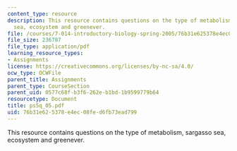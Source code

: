 ```yaml
---
content_type: resource
description: This resource contains questions on the type of metabolism, sargasso
  sea, ecosystem and greenever.
file: /courses/7-014-introductory-biology-spring-2005/76b31e625378e4ec08fed6fb73ead799_ps5q_05.pdf
file_size: 236787
file_type: application/pdf
learning_resource_types:
- Assignments
license: https://creativecommons.org/licenses/by-nc-sa/4.0/
ocw_type: OCWFile
parent_title: Assignments
parent_type: CourseSection
parent_uid: 0577c68f-b3f6-262e-b1bd-1b9599779b64
resourcetype: Document
title: ps5q_05.pdf
uid: 76b31e62-5378-e4ec-08fe-d6fb73ead799
---
```

This resource contains questions on the type of metabolism, sargasso sea, ecosystem and greenever.